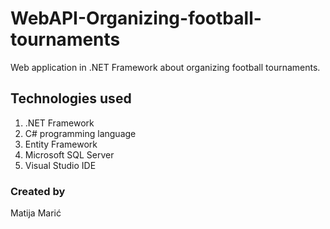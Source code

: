 # WebAPI-Organizing-football-tournaments
Web application in .NET Framework about organizing football tournaments. 

## Technologies used

1. .NET Framework
2. C# programming language
3. Entity Framework
4. Microsoft SQL Server
5. Visual Studio IDE

### Created by

Matija Marić
